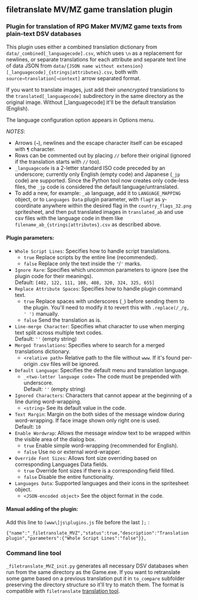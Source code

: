 ﻿## filetranslate MV/MZ game translation plugin

### Plugin for translation of RPG Maker MV/MZ game texts from plain-text DSV databases

This plugin uses either a combined translation dictionary from `data/_combined[_languagecode].csv`, which uses `\n` as a replacement for newlines, or separate translations for each attribute and separate text line of data JSON from `data/{JSON name without extension}[_languagecode]_{strings|attributes}.csv`, both with `source→translation[→context]` arrow separated format.

If you want to translate images, just add their *unencrypted* translations to the `translated[_languagecode]` subdirectory in the same directory as the original image. Without [_languagecode] it'll be the default translation (English).

The language configuration option appears in Options menu. 

*NOTES*:  
* Arrows (`→`), newlines and the escape character itself can be escaped with `¶` character.  
* Rows can be commented out by placing `//` before their original (ignored if the translation starts with `//` too).  
* `_languagecode` is a 2-letter standard ISO code preceded by an underscore; currently only English (empty code) and Japanese (`_jp` code) are supported. Since the Python tool now creates only code-less files, the `_jp` code is considered the default language/untranslated.    
* To add a new, for example: `_ab` language, add it to `LANGUAGE_MAPPING` object, or to `Languages Data` plugin parameter, with `flagY` as y-coordinate anywhere within the desired flag in the `country_flags_32.png` spritesheet, and then put translated images in `translated_ab` and use csv files with the language code in them like `filename_ab_{strings|attributes}.csv` as described above.

#### Plugin parameters:  

* `Whole Script Lines`: Specifies how to handle script translations.  
     * `true` Replace scripts by the entire line (recommended).  
     * `false` Replace only the text inside the `"`/`'` marks.  
 * `Ignore Rare`: Specifies which uncommon parameters to ignore (see the plugin code for their meanings).  
    Default: `[402, 122, 111, 108, 408, 320, 324, 325, 655]`  
* `Replace Attribute Spaces`: Specifies how to handle plugin command text.  
    * `true` Replace spaces with underscores (`_`) before sending them to the plugin. You'll need to modify it to revert this with `.replace(/_/g, ' ')` manually.  
    * `false` Send the translation as is.  
* `Line-merge Character`: Specifies what character to use when merging text split across multiple text codes.  
    Default: `''` (empty string)  
* `Merged Translations`: Specifies where to search for a merged translations dictionary.  
    * `<relative path>` Relative path to the file without `www`. If it's found per-origin .csv files will be ignored.  
* `Default Language`: Specifies the default menu and translation language.  
    * `_<two-letter language code>` The code must be prepended with underscore.  
    Default: `''` (empty string)  
* `Ignored Characters`: Characters that cannot appear at the beginning of a line during word-wrapping.
    * `<string>` See its default value in the code.  
* `Text Margin`: Margin on the both sides of the message window during word-wrapping. If face image shown only right one is used.  
    Default: `10`  
* `Enable Wordwrap`: Allows the message window text to be wrapped within the visible area of the dialog box.  
     * `true` Enable simple word-wrapping (recommended for English).  
     * `false` Use no or external word-wrapper.   
* `Override Font Sizes`: Allows font size overriding based on corresponding Languages Data fields.  
     * `true` Override font sizes if there is a corresponding field filled.  
     * `false` Disable the entire functionality.
* `Languages Data`: Supported languages and their icons in the spritesheet object.  
    * `<JSON-encoded object>` See the object format in the code. 

#### Manual adding of the plugin:

Add this line to `[www\]js\plugins.js` file before the last `];` :  
```
{"name":"_filetranslate_MVZ","status":true,"description":"Translation plugin","parameters":{"Whole Script Lines":"false"}},
```

### Command line tool

 `_filetranslate_MVZ_init.py` generates all necessary DSV databases when run from the same directory as the Game.exe.
 If you want to retranslate some game based on a previous translation put it in `to_compare` subfolder preserving the directory structure so it'll try to match them.
 The format is compatible with `filetranslate` [translation tool](https://github.com/UserUnknownFactor/filetranslate).
